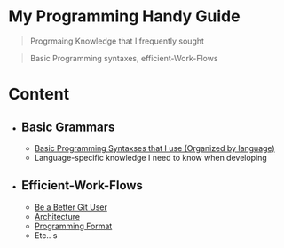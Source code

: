 # My Programming Handy Guide

> Progrmaing Knowledge that I frequently sought

> Basic Programming syntaxes, efficient-Work-Flows


# Content
- ## Basic Grammars
    - [Basic Programming Syntaxses that I use
(Organized by language)](./Bassic-Programming-Syntaxes/Basic-Programming-Syntaxes.md)
    - Language-specific knowledge I need to know when developing
    

- ## Efficient-Work-Flows
    - [Be a Better Git User](./Efficient-Work-Flows/Be-Better-Git-User/Description.md)
    - [Architecture](./Efficient-Work-Flows/Architecture/Architecture-Description.md)
    - [Programming Format](./Efficient-Work-Flows/Programming-Format/Programming-Format.md)
    - Etc..
s



